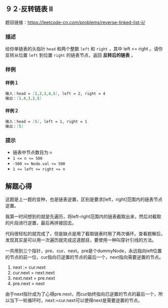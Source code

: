## ９２·反转链表 II

题目链接：https://leetcode-cn.com/problems/reverse-linked-list-ii/

### 描述

给你单链表的头指针 `head` 和两个整数 `left` 和 `right` ，其中 left <= right 。请你反转从位置 `left` 到位置 `right` 的链表节点，返回 **反转后的链表** 。

### 样例

#### 样例１

```markdown
输入：head = [1,2,3,4,5], left = 2, right = 4
输出：[1,4,3,2,5]
```

#### 样例２

```markdown
输入：head = [5], left = 1, right = 1
输出：[5]
```

### 提示

- 链表中节点数目为 `n`
- `1 <= n <= 500`
- `-500 <= Node.val <= 500`
- `1 <= left <= right <= n`

## 解题心得

这题是上一题的变种，也是链表逆置，区别是要求[left，right]范围内的链表节点逆置。

我第一时间想到的就是先遍历，将left-right范围内的链表截取出来，然后对截取的片段进行逆置，最后再拼接回去。

代码很轻松的就完成了，但是缺点是用了截取链表时用了两次循环。查看题解后，发现其实是可以用一次遍历就完成这道题目，要使用一种叫穿针引线的方法。

一共用到三个指针，pre、cur、next。pre是个dummyNode，永远指向left位置的节点的前一位，cur指向已逆置的节点的最后一个，next指向需要逆置的节点。

1. next := cur.next
2. cur.next = next.next
3. next.next = pre.next
4. pre.next = next

由于next指针成为了心得pre.next，而cur始终指向已逆置的节点的最后一个，所以当下一轮循环时，next:=cur.next可以使得next是需要逆置的节点。